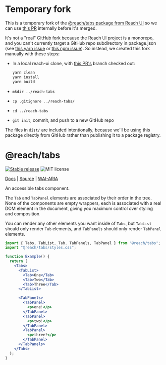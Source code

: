 # Temporary fork

This is a temporary fork of the [@reach/tabs package from Reach UI](https://github.com/reach/reach-ui/blob/master/packages/tabs/) so we can use [this PR](https://github.com/reach/reach-ui/pull/486) internally before it's merged.

It's not a "real" GitHub fork because the Reach UI project is a monorepo, and you can't currently target a GitHub repo subdirectory in package.json (see [this yarn issue](https://github.com/yarnpkg/yarn/issues/4725) or [this npm issue](https://github.com/npm/npm/issues/2974)). So instead, we created this fork manually with these steps:

- In a local reach-ui clone, with [this PR's](https://github.com/reach/reach-ui/pull/486) branch checked out:

    ```sh
    yarn clean
    yarn install
    yarn build
    ```

- `mkdir ../reach-tabs`
- `cp .gitignore ../reach-tabs/`
- `cd ../reach-tabs`
- `git init`, commit, and push to a new GitHub repo

The files in `dist/` are included intentionally, because we'll be using this package directly from GitHub rather than publishing it to a package registry.

# @reach/tabs

[![Stable release](https://img.shields.io/npm/v/@reach/tabs.svg)](https://npm.im/@reach/tabs) ![MIT license](https://badgen.now.sh/badge/license/MIT)

[Docs](https://reacttraining.com/reach-ui/tabs) | [Source](https://github.com/reach/reach-ui/tree/master/packages/tabs) | [WAI-ARIA](https://www.w3.org/TR/wai-aria-practices-1.2/#tabpanel)

An accessible tabs component.

The `Tab` and `TabPanel` elements are associated by their order in the tree. None of the components are empty wrappers, each is associated with a real DOM element in the document, giving you maximum control over styling and composition.

You can render any other elements you want inside of `Tabs`, but `TabList` should only render `Tab` elements, and `TabPanels` should only render `TabPanel` elements.

```jsx
import { Tabs, TabList, Tab, TabPanels, TabPanel } from "@reach/tabs";
import "@reach/tabs/styles.css";

function Example() {
  return (
    <Tabs>
      <TabList>
        <Tab>One</Tab>
        <Tab>Two</Tab>
        <Tab>Three</Tab>
      </TabList>

      <TabPanels>
        <TabPanel>
          <p>one!</p>
        </TabPanel>
        <TabPanel>
          <p>two!</p>
        </TabPanel>
        <TabPanel>
          <p>three!</p>
        </TabPanel>
      </TabPanels>
    </Tabs>
  );
}
```
